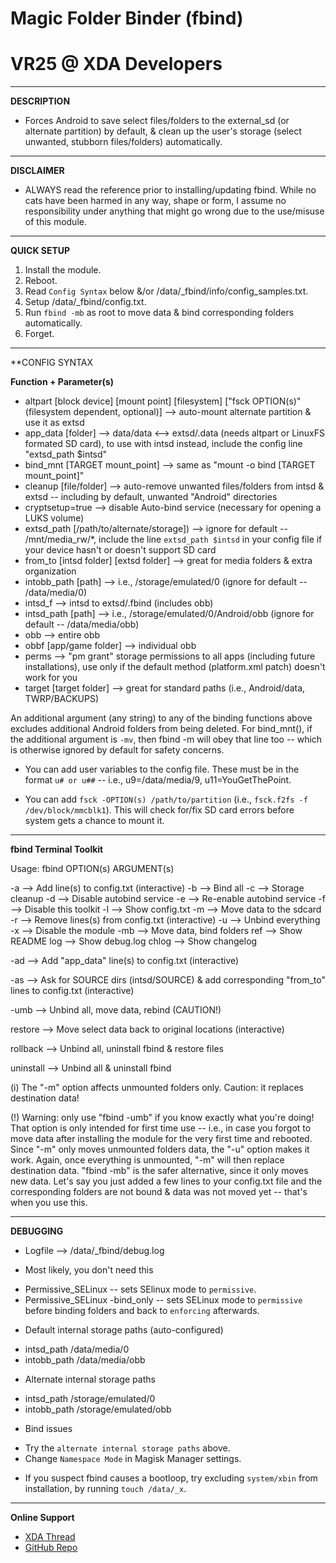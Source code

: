 # Magic Folder Binder (fbind)     
# VR25 @ XDA Developers


***
**DESCRIPTION**
- Forces Android to save select files/folders to the external_sd (or alternate partition) by default, & clean up the user's storage (select unwanted, stubborn files/folders) automatically.


***
**DISCLAIMER**
- ALWAYS read the reference prior to installing/updating fbind. While no cats have been harmed in any way, shape or form, I assume no responsibility under anything that might go wrong due to the use/misuse of this module. 


***
**QUICK SETUP**
1. Install the module.
2. Reboot.
3. Read `Config Syntax` below &/or /data/_fbind/info/config_samples.txt.
4. Setup /data/_fbind/config.txt.
5. Run `fbind -mb` as root to move data & bind corresponding folders automatically.
6. Forget.


***
**CONFIG SYNTAX
 
**Function + Parameter(s)**
- altpart [block device] [mount point] [filesystem] ["fsck OPTION(s)" (filesystem dependent, optional)] --> auto-mount alternate partition & use it as extsd
- app_data [folder] --> data/data <--> extsd/.data (needs altpart or LinuxFS formated SD card), to use with intsd instead, include the config line "extsd_path $intsd"
- bind_mnt [TARGET mount_point] --> same as "mount -o bind [TARGET mount_point]"
- cleanup [file/folder] --> auto-remove unwanted files/folders from intsd & extsd -- including by default, unwanted "Android" directories
- cryptsetup=true --> disable Auto-bind service (necessary for opening a LUKS volume)
- extsd_path [/path/to/alternate/storage]) --> ignore for default -- /mnt/media_rw/*, include the line `extsd_path $intsd` in your config file if your device hasn't or doesn't support SD card
- from_to [intsd folder] [extsd folder] --> great for media folders & extra organization
- intobb_path [path] --> i.e., /storage/emulated/0 (ignore for default -- /data/media/0)
- intsd_f --> intsd to extsd/.fbind (includes obb)
- intsd_path [path] --> i.e., /storage/emulated/0/Android/obb (ignore for default -- /data/media/obb)
- obb --> entire obb
- obbf [app/game folder] --> individual obb
- perms --> "pm grant" storage permissions to all apps (including future installations), use only if the default method (platform.xml patch) doesn't work for you
- target [target folder] --> great for standard paths (i.e., Android/data, TWRP/BACKUPS)

An additional argument (any string) to any of the binding functions above excludes additional Android folders from being deleted. For bind_mnt(), if the additional argument is `-mv`, then fbind -m will obey that line too -- which is otherwise ignored by default for safety concerns.

- You can add user variables to the config file. These must be in the format `u# or u##` -- i.e., u9=/data/media/9, u11=YouGetThePoint.

- You can add `fsck -OPTION(s) /path/to/partition` (i.e., `fsck.f2fs -f /dev/block/mmcblk1`). This will check for/fix SD card errors before system gets a chance to mount it.


***
**fbind Terminal Toolkit**

Usage: fbind OPTION(s) ARGUMENT(s)

-a --> Add line(s) to config.txt (interactive)
-b --> Bind all
-c --> Storage cleanup
-d --> Disable autobind service
-e --> Re-enable autobind service
-f --> Disable this toolkit
-l --> Show config.txt
-m --> Move data to the sdcard
-r --> Remove lines(s) from config.txt (interactive)
-u --> Unbind everything
-x --> Disable the module
-mb --> Move data, bind folders
ref --> Show README
log --> Show debug.log
chlog --> Show changelog

-ad --> Add "app_data" line(s) to config.txt (interactive)

-as --> Ask for SOURCE dirs (intsd/SOURCE) & add corresponding "from_to" lines to config.txt (interactive)

-umb --> Unbind all, move data, rebind (CAUTION!)

restore --> Move select data back to original locations (interactive)

rollback --> Unbind all, uninstall fbind & restore files

uninstall --> Unbind all & uninstall fbind

(i) The "-m" option affects unmounted folders only. Caution: it replaces destination data!

(!) Warning: only use "fbind -umb" if you know exactly what you're doing! That option is only intended for first time use -- i.e., in case you forgot to move data after installing the module for the very first time and rebooted. Since "-m" only moves unmounted folders data, the "-u" option makes it work. Again, once everything is unmounted, "-m" will then replace destination data. "fbind -mb" is the safer alternative, since it only moves new data. Let's say you just added a few lines to your config.txt file and the corresponding folders are not bound & data was not moved yet -- that's when you use this.


***
**DEBUGGING**

* Logfile --> /data/_fbind/debug.log

* Most likely, you don't need this
- Permissive_SELinux -- sets SElinux mode to `permissive`.
- Permissive_SELinux -bind_only -- sets SELinux mode to `permissive` before binding folders and back to `enforcing` afterwards.

* Default internal storage paths (auto-configured)
- intsd_path /data/media/0
- intobb_path /data/media/obb

* Alternate internal storage paths
- intsd_path /storage/emulated/0
- intobb_path /storage/emulated/obb

* Bind issues
- Try the `alternate internal storage paths` above.
- Change `Namespace Mode` in Magisk Manager settings.

* If you suspect fbind causes a bootloop, try excluding `system/xbin` from installation, by running `touch /data/_x`.


***
**Online Support**
- [XDA Thread](https://forum.xda-developers.com/apps/magisk/module-magic-folder-binder-t3621814/page2post72688621)
- [GitHub Repo](https://github.com/Magisk-Modules-Repo/Magic-Folder-Binder)
